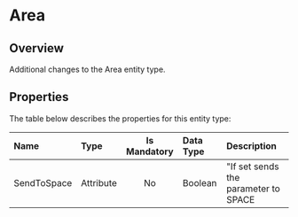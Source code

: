 # Area

## Overview

Additional changes to the Area entity type.

## Properties

The table below describes the properties for this entity type:

| Name        | Type      | Is Mandatory | Data Type | Description                          |
| :---------- | :-------- | :----------: | :-------- | :----------------------------------- |
| SendToSpace | Attribute |      No      | Boolean   | "If set sends the parameter to SPACE |
